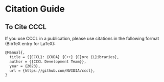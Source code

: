 # Citation Guide

## To Cite CCCL
If you use CCCL in a publication, please use citations in the following format (BibTeX entry for LaTeX):
```tex
@Manual{,
  title = {{CCCL}: {CUDA} {C++} {C}ore {L}ibraries},
  author = {{CCCL Development Team}},
  year = {2023},
  url = {https://github.com/NVIDIA/cccl},
}
```
